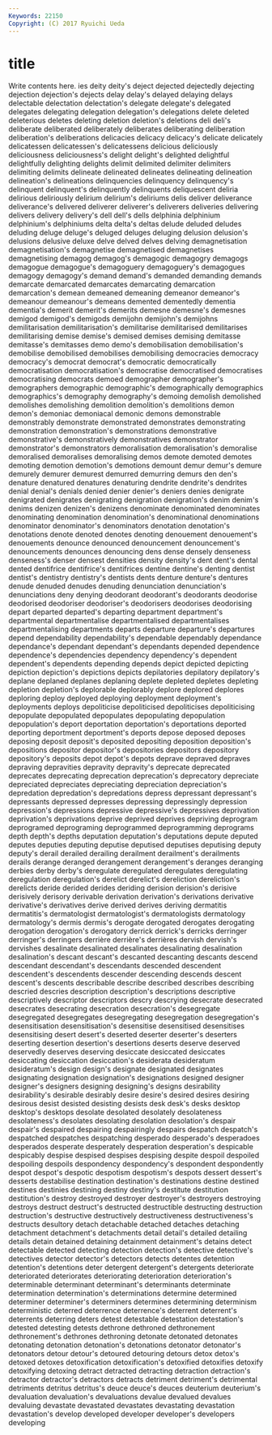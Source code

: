 ```yaml
---
Keywords: 22150 
Copyright: (C) 2017 Ryuichi Ueda
---
```


# title

Write contents here.
ies deity deity's deject dejected dejectedly dejecting
dejection dejection's dejects delay delay's delayed delaying delays delectable delectation
delectation's delegate delegate's delegated delegates delegating delegation delegation's delegations delete
deleted deleterious deletes deleting deletion deletion's deletions deli deli's deliberate
deliberated deliberately deliberates deliberating deliberation deliberation's deliberations delicacies delicacy delicacy's
delicate delicately delicatessen delicatessen's delicatessens delicious deliciously deliciousness deliciousness's delight
delight's delighted delightful delightfully delighting delights delimit delimited delimiter delimiters
delimiting delimits delineate delineated delineates delineating delineation delineation's delineations delinquencies
delinquency delinquency's delinquent delinquent's delinquently delinquents deliquescent deliria delirious deliriously
delirium delirium's deliriums delis deliver deliverance deliverance's delivered deliverer deliverer's
deliverers deliveries delivering delivers delivery delivery's dell dell's dells delphinia
delphinium delphinium's delphiniums delta delta's deltas delude deluded deludes deluding
deluge deluge's deluged deluges deluging delusion delusion's delusions delusive deluxe
delve delved delves delving demagnetisation demagnetisation's demagnetise demagnetised demagnetises demagnetising
demagog demagog's demagogic demagogry demagogs demagogue demagogue's demagoguery demagoguery's demagogues
demagogy demagogy's demand demand's demanded demanding demands demarcate demarcated demarcates
demarcating demarcation demarcation's demean demeaned demeaning demeanor demeanor's demeanour demeanour's
demeans demented dementedly dementia dementia's demerit demerit's demerits demesne demesne's
demesnes demigod demigod's demigods demijohn demijohn's demijohns demilitarisation demilitarisation's demilitarise
demilitarised demilitarises demilitarising demise demise's demised demises demising demitasse demitasse's
demitasses demo demo's demobilisation demobilisation's demobilise demobilised demobilises demobilising democracies
democracy democracy's democrat democrat's democratic democratically democratisation democratisation's democratise democratised
democratises democratising democrats demoed demographer demographer's demographers demographic demographic's demographically
demographics demographics's demography demography's demoing demolish demolished demolishes demolishing demolition
demolition's demolitions demon demon's demoniac demoniacal demonic demons demonstrable demonstrably
demonstrate demonstrated demonstrates demonstrating demonstration demonstration's demonstrations demonstrative demonstrative's demonstratively
demonstratives demonstrator demonstrator's demonstrators demoralisation demoralisation's demoralise demoralised demoralises demoralising
demos demote demoted demotes demoting demotion demotion's demotions demount demur
demur's demure demurely demurer demurest demurred demurring demurs den den's
denature denatured denatures denaturing dendrite dendrite's dendrites denial denial's denials
denied denier denier's deniers denies denigrate denigrated denigrates denigrating denigration
denigration's denim denim's denims denizen denizen's denizens denominate denominated denominates
denominating denomination denomination's denominational denominations denominator denominator's denominators denotation denotation's
denotations denote denoted denotes denoting denouement denouement's denouements denounce denounced
denouncement denouncement's denouncements denounces denouncing dens dense densely denseness denseness's
denser densest densities density density's dent dent's dental dented dentifrice
dentifrice's dentifrices dentine dentine's denting dentist dentist's dentistry dentistry's dentists
dents denture denture's dentures denude denuded denudes denuding denunciation denunciation's
denunciations deny denying deodorant deodorant's deodorants deodorise deodorised deodoriser deodoriser's
deodorisers deodorises deodorising depart departed departed's departing department department's departmental
departmentalise departmentalised departmentalises departmentalising departments departs departure departure's departures depend
dependability dependability's dependable dependably dependance dependance's dependant dependant's dependants depended
dependence dependence's dependencies dependency dependency's dependent dependent's dependents depending depends
depict depicted depicting depiction depiction's depictions depicts depilatories depilatory depilatory's
deplane deplaned deplanes deplaning deplete depleted depletes depleting depletion depletion's
deplorable deplorably deplore deplored deplores deploring deploy deployed deploying deployment
deployment's deployments deploys depoliticise depoliticised depoliticises depoliticising depopulate depopulated depopulates
depopulating depopulation depopulation's deport deportation deportation's deportations deported deporting deportment
deportment's deports depose deposed deposes deposing deposit deposit's deposited depositing
deposition deposition's depositions depositor depositor's depositories depositors depository depository's deposits
depot depot's depots deprave depraved depraves depraving depravities depravity depravity's
deprecate deprecated deprecates deprecating deprecation deprecation's deprecatory depreciate depreciated depreciates
depreciating depreciation depreciation's depredation depredation's depredations depress depressant depressant's depressants
depressed depresses depressing depressingly depression depression's depressions depressive depressive's depressives
deprivation deprivation's deprivations deprive deprived deprives depriving deprogram deprogramed deprograming
deprogrammed deprogramming deprograms depth depth's depths deputation deputation's deputations depute
deputed deputes deputies deputing deputise deputised deputises deputising deputy deputy's
derail derailed derailing derailment derailment's derailments derails derange deranged derangement
derangement's deranges deranging derbies derby derby's deregulate deregulated deregulates deregulating
deregulation deregulation's derelict derelict's dereliction dereliction's derelicts deride derided derides
deriding derision derision's derisive derisively derisory derivable derivation derivation's derivations
derivative derivative's derivatives derive derived derives deriving dermatitis dermatitis's dermatologist
dermatologist's dermatologists dermatology dermatology's dermis dermis's derogate derogated derogates derogating
derogation derogation's derogatory derrick derrick's derricks derringer derringer's derringers derrière
derrière's derrières dervish dervish's dervishes desalinate desalinated desalinates desalinating desalination
desalination's descant descant's descanted descanting descants descend descendant descendant's descendants
descended descendent descendent's descendents descender descending descends descent descent's descents
describable describe described describes describing descried descries description description's descriptions
descriptive descriptively descriptor descriptors descry descrying desecrate desecrated desecrates desecrating
desecration desecration's desegregate desegregated desegregates desegregating desegregation desegregation's desensitisation desensitisation's
desensitise desensitised desensitises desensitising desert desert's deserted deserter deserter's deserters
deserting desertion desertion's desertions deserts deserve deserved deservedly deserves deserving
desiccate desiccated desiccates desiccating desiccation desiccation's desiderata desideratum desideratum's design
design's designate designated designates designating designation designation's designations designed designer
designer's designers designing designing's designs desirability desirability's desirable desirably desire
desire's desired desires desiring desirous desist desisted desisting desists desk
desk's desks desktop desktop's desktops desolate desolated desolately desolateness desolateness's
desolates desolating desolation desolation's despair despair's despaired despairing despairingly despairs
despatch despatch's despatched despatches despatching desperado desperado's desperadoes desperados desperate
desperately desperation desperation's despicable despicably despise despised despises despising despite
despoil despoiled despoiling despoils despondency despondency's despondent despondently despot despot's
despotic despotism despotism's despots dessert dessert's desserts destabilise destination destination's
destinations destine destined destines destinies destining destiny destiny's destitute destitution
destitution's destroy destroyed destroyer destroyer's destroyers destroying destroys destruct destruct's
destructed destructible destructing destruction destruction's destructive destructively destructiveness destructiveness's destructs
desultory detach detachable detached detaches detaching detachment detachment's detachments detail
detail's detailed detailing details detain detained detaining detainment detainment's detains
detect detectable detected detecting detection detection's detective detective's detectives detector
detector's detectors detects detentes detention detention's detentions deter detergent detergent's
detergents deteriorate deteriorated deteriorates deteriorating deterioration deterioration's determinable determinant determinant's
determinants determinate determination determination's determinations determine determined determiner determiner's determiners
determines determining determinism deterministic deterred deterrence deterrence's deterrent deterrent's deterrents
deterring deters detest detestable detestation detestation's detested detesting detests dethrone
dethroned dethronement dethronement's dethrones dethroning detonate detonated detonates detonating detonation
detonation's detonations detonator detonator's detonators detour detour's detoured detouring detours
detox detox's detoxed detoxes detoxification detoxification's detoxified detoxifies detoxify detoxifying
detoxing detract detracted detracting detraction detraction's detractor detractor's detractors detracts
detriment detriment's detrimental detriments detritus detritus's deuce deuce's deuces deuterium
deuterium's devaluation devaluation's devaluations devalue devalued devalues devaluing devastate devastated
devastates devastating devastation devastation's develop developed developer developer's developers developing

